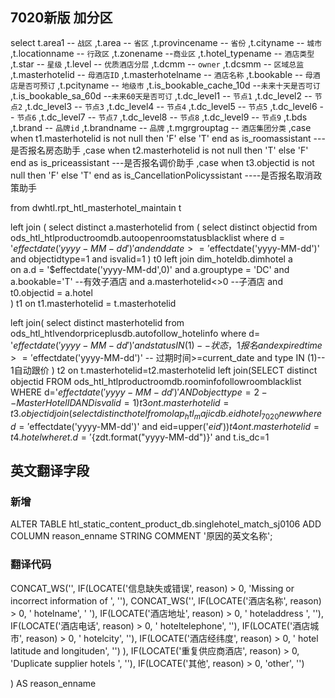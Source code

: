 ## 7020新版  加分区
select
     t.area1 -- `战区`
    ,t.area -- `省区`
    ,t.provincename -- `省份`
    ,t.cityname -- `城市`
    ,t.locationname -- `行政区`
    ,t.zonename --`商业区`
    ,t.hotel_typename -- `酒店类型`
    ,t.star -- `星级`
    ,t.level -- `优质酒店分层`
    ,t.dcmm -- `owner`
    ,t.dcsmm -- `区域总监`
    ,t.masterhotelid -- `母酒店ID`
    ,t.masterhotelname -- `酒店名称`
    ,t.bookable -- `母酒店是否可预订`
    ,t.pcityname -- `地级市`
    ,t.is_bookable_cache_10d --`未来十天是否可订`
    ,t.is_bookable_sa_60d --`未来60天是否可订`
    ,t.dc_level1 -- `节点1`
    ,t.dc_level2 -- `节点2`
    ,t.dc_level3 -- `节点3`
    ,t.dc_level4 -- `节点4`
    ,t.dc_level5 -- `节点5`
    ,t.dc_level6 -- `节点6`
    ,t.dc_level7 -- `节点7`
    ,t.dc_level8 -- `节点8`
    ,t.dc_level9 -- `节点9`
    ,t.bds
    ,t.brand -- `品牌id`
    ,t.brandname -- `品牌`
    ,t.mgrgrouptag -- `酒店集团分类`
    ,case when t1.masterhotelid is not null then 'F'  else 'T'  end as  is_roomassistant ---是否报名房态助手
    ,case when  t2.masterhotelid is not null  then 'T' else 'F'  end     as is_priceassistant  ---是否报名调价助手
    ,case when  t3.objectid is not null   then 'F' else 'T'   end    as is_CancellationPolicyssistant ----是否报名取消政策助手


from dwhtl.rpt_htl_masterhotel_maintain  t

left join 
(
    select distinct
       a.masterhotelid 
   from 
   (
        select distinct 
          objectid
        from ods_htl_htlproductroomdb.autoopenroomstatusblacklist
        where d = '$effectdate('yyyy-MM-dd')'
         and  enddate >= '$effectdate('yyyy-MM-dd')'
         and 	objectidtype=1
         and    isvalid=1
   ) t0
   left join dim_hoteldb.dimhotel a  
   on a.d = '$effectdate('yyyy-MM-dd',0)'
   and a.grouptype = 'DC'
   and a.bookable='T'  --有效子酒店
   and a.masterhotelid<>0  --子酒店
   and t0.objectid = a.hotel   
) t1
on t1.masterhotelid = t.masterhotelid 

left join(  select distinct masterhotelid
from ods_htl_htlvendorpriceplusdb.autofollow_hotelinfo 
where d= '$effectdate('yyyy-MM-dd')'
and status IN (1)-- 状态，1报名
and expiredtime >='$effectdate('yyyy-MM-dd')'  -- 过期时间>=current_date
and type IN (1)-- 1自动跟价
)  t2
on t.masterhotelid=t2.masterhotelid
left join(SELECT distinct objectid
    FROM ods_htl_htlproductroomdb.roominfofollowroomblacklist
    WHERE d='$effectdate('yyyy-MM-dd')'
        AND objecttype = 2 -- MasterHotelID
        AND isvalid = 1) t3
on t.masterhotelid=t3.objectid
join
(select distinct hotel
from olap_htl_majicdb.eidhotel_7020new
where d= '$effectdate('yyyy-MM-dd')'
and eid=upper('$eid')
) t4
on t.masterhotelid=t4.hotel
where 
    t.d = '${zdt.format("yyyy-MM-dd")}'
    and t.is_dc=1

## 英文翻译字段
### 新增
ALTER TABLE htl_static_content_product_db.singlehotel_match_sj0106 ADD COLUMN reason_enname STRING COMMENT '原因的英文名称';
### 翻译代码
CONCAT_WS('', 
    IF(LOCATE('信息缺失或错误', reason) > 0, 'Missing or incorrect information  of ', ''),
    CONCAT_WS('', 
      IF(LOCATE('酒店名称', reason) > 0, ' hotelname', ' '),
      IF(LOCATE('酒店地址', reason) > 0, ' hoteladdress ', ''),
      IF(LOCATE('酒店电话', reason) > 0, ' hoteltelephone', ''),
      IF(LOCATE('酒店城市', reason) > 0, ' hotelcity', ''),
      IF(LOCATE('酒店经纬度', reason) > 0, ' hotel latitude and longituden', '')
    ),
    IF(LOCATE('重复供应商酒店', reason) > 0, 'Duplicate supplier hotels ', ''),
    IF(LOCATE('其他', reason) > 0, 'other', '')     
          
  ) AS reason_enname